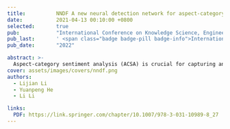 ```yaml
---
title:          NNDF A new neural detection network for aspect-category sentiment analysis       
date:           2021-04-13 00:10:00 +0800
selected:       true
pub:            "International Conference on Knowledge Science, Engineering and Management (KSEM)"
pub_last:       ' <span class="badge badge-pill badge-info">International Conference on Knowledge Science, Engineering and Management (KSEM)</span>'
pub_date:       "2022"

abstract: >-
  Aspect-category sentiment analysis (ACSA) is crucial for capturing and understanding sentiment polarities of aspect categories hidden behind in sentences or documents automatically. Nevertheless, existing methods have not modeled semantic dependencies of aspect terms and specified entity’s aspect category in sentences. In this paper, we propose a New Neural Detection Network, named NNDF in short, to enhance the ACSA performance. Specifically, representations of input sentences and aspect categories contained in our method are generated by a CNN-pooling-BiLSTM structure respectively, where sentences are represented based on their contextual words and aspect categories are represented based on word embeddings of entities category-specific. Then, a Transformer-based encoder is used to model implicit dependency of sentence contexts and aspect categories of entities in sentences. Finally, the embedding of aspect-category is learned by the novel bidirectional attention mechanism for the sentiment classification. Besides, experiments conducted on Restaurant and MAMS benchmark datasets for the task demonstrate that NNDF achieves more accurate prediction results as compared to several state-of-the-art baselines.
cover: assets/images/covers/nndf.png
authors:
  - Lijian Li
  - Yuanpeng He
  - Li Li

links:
  PDF: https://link.springer.com/chapter/10.1007/978-3-031-10989-8_27
---
```


